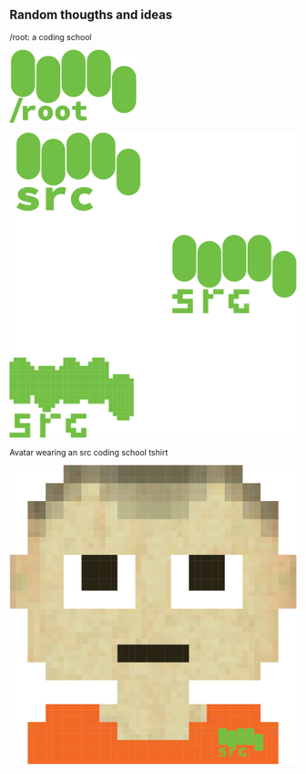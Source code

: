 ## Random thougths and ideas

/root: a coding school

![root logo](root.png)

![src logo](src_mult.png)

Avatar wearing an src coding school tshirt 

![src tshirt](avatar.png)
